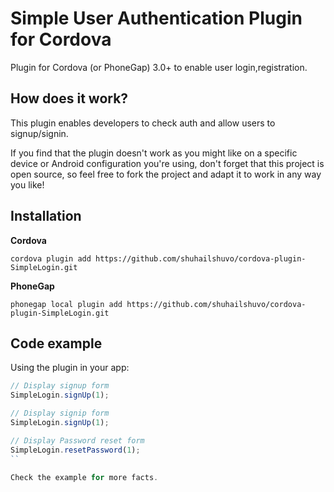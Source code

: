 Simple User Authentication Plugin for Cordova
==============================================

Plugin for Cordova (or PhoneGap) 3.0+ to enable user login,registration.

How does it work?
-----------------

This plugin enables developers to check auth and allow users to signup/signin.

If you find that the plugin doesn't work as you might like on a specific device or Android configuration you're using, don't forget that this project is open source, so feel free to fork the project and adapt it to work in any way you like!

Installation
------------

**Cordova**

`cordova plugin add https://github.com/shuhailshuvo/cordova-plugin-SimpleLogin.git`

**PhoneGap**

`phonegap local plugin add https://github.com/shuhailshuvo/cordova-plugin-SimpleLogin.git`

Code example
------------

Using the plugin in your app:

```js
// Display signup form
SimpleLogin.signUp(1);

// Display signip form
SimpleLogin.signUp(1);

// Display Password reset form
SimpleLogin.resetPassword(1);
``

Check the example for more facts.
